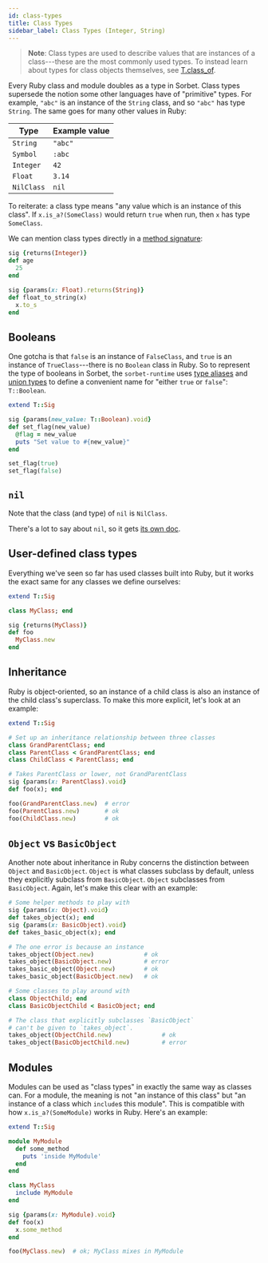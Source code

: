 ```yaml
---
id: class-types
title: Class Types
sidebar_label: Class Types (Integer, String)
---
```


> **Note**: Class types are used to describe values that are instances of a
> class---these are the most commonly used types. To instead learn about types
> for class objects themselves, see [T.class_of](class-of.md).

Every Ruby class and module doubles as a type in Sorbet. Class types supersede
the notion some other languages have of "primitive" types. For example, `"abc"`
is an instance of the `String` class, and so `"abc"` has type `String`. The same
goes for many other values in Ruby:

| Type       | Example value |
| ---------- | ------------- |
| `String`   | `"abc"`       |
| `Symbol`   | `:abc`        |
| `Integer`  | `42`          |
| `Float`    | `3.14`        |
| `NilClass` | `nil`         |

To reiterate: a class type means "any value which is an instance of this class".
If `x.is_a?(SomeClass)` would return `true` when run, then `x` has type
`SomeClass`.

We can mention class types directly in a [method signature](sigs.md):

```ruby
sig {returns(Integer)}
def age
  25
end

sig {params(x: Float).returns(String)}
def float_to_string(x)
  x.to_s
end
```

## Booleans

One gotcha is that `false` is an instance of `FalseClass`, and `true` is an
instance of `TrueClass`---there is no `Boolean` class in Ruby. So to represent
the type of booleans in Sorbet, the `sorbet-runtime` uses
[type aliases](type-aliases.md) and [union types](union-types.md) to define a
convenient name for "either `true` or `false`": `T::Boolean`.

```ruby
extend T::Sig

sig {params(new_value: T::Boolean).void}
def set_flag(new_value)
  @flag = new_value
  puts "Set value to #{new_value}"
end

set_flag(true)
set_flag(false)
```

## `nil`

Note that the class (and type) of `nil` is `NilClass`.

There's a lot to say about `nil`, so it gets [its own doc](nilable-types.md).

## User-defined class types

Everything we've seen so far has used classes built into Ruby, but it works the
exact same for any classes we define ourselves:

```ruby
extend T::Sig

class MyClass; end

sig {returns(MyClass)}
def foo
  MyClass.new
end
```

## Inheritance

<!-- id="inheritance" is important because other pages link here, so please don't change the section title -->

Ruby is object-oriented, so an instance of a child class is also an instance of
the child class's superclass. To make this more explicit, let's look at an
example:

```ruby
extend T::Sig

# Set up an inheritance relationship between three classes
class GrandParentClass; end
class ParentClass < GrandParentClass; end
class ChildClass < ParentClass; end

# Takes ParentClass or lower, not GrandParentClass
sig {params(x: ParentClass).void}
def foo(x); end

foo(GrandParentClass.new)  # error
foo(ParentClass.new)       # ok
foo(ChildClass.new)        # ok
```

## `Object` vs `BasicObject`

Another note about inheritance in Ruby concerns the distinction between `Object`
and `BasicObject`. `Object` is what classes subclass by default, unless they
explicitly subclass from `BasicObject`. `Object` subclasses from `BasicObject`.
Again, let's make this clear with an example:

```ruby
# Some helper methods to play with
sig {params(x: Object).void}
def takes_object(x); end
sig {params(x: BasicObject).void}
def takes_basic_object(x); end

# The one error is because an instance
takes_object(Object.new)              # ok
takes_object(BasicObject.new)         # error
takes_basic_object(Object.new)        # ok
takes_basic_object(BasicObject.new)   # ok

# Some classes to play around with
class ObjectChild; end
class BasicObjectChild < BasicObject; end

# The class that explicitly subclasses `BasicObject`
# can't be given to `takes_object`.
takes_object(ObjectChild.new)              # ok
takes_object(BasicObjectChild.new)         # error
```

## Modules

Modules can be used as "class types" in exactly the same way as classes can. For
a module, the meaning is not "an instance of this class" but "an instance of a
class which `include`s this module". This is compatible with how
`x.is_a?(SomeModule)` works in Ruby. Here's an example:

```ruby
extend T::Sig

module MyModule
  def some_method
    puts 'inside MyModule'
  end
end

class MyClass
  include MyModule
end

sig {params(x: MyModule).void}
def foo(x)
  x.some_method
end

foo(MyClass.new)  # ok; MyClass mixes in MyModule
```
